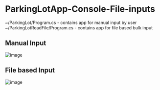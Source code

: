 ﻿# ParkingLotApp-Console-File-inputs

~/ParkingLot/Program.cs - contains app for manual input by user
~/ParkingLotReadFile/Program.cs - contains app for file based bulk input

## Manual Input
![image](https://user-images.githubusercontent.com/14297509/123554753-2aa28d00-d79f-11eb-9bc0-e3a323b77f24.png)


## File based Input 
![image](https://user-images.githubusercontent.com/14297509/123554699-d697a880-d79e-11eb-8fa9-82dabb971ab1.png)
